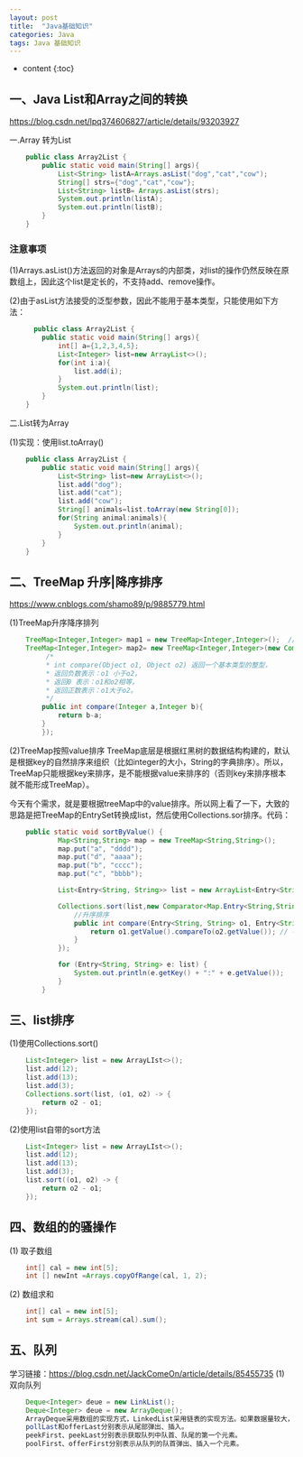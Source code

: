 ```yaml
---
layout: post
title:  "Java基础知识"
categories: Java
tags: Java 基础知识
---
```


* content
{:toc}
## 一、Java List和Array之间的转换
https://blog.csdn.net/lpq374606827/article/details/93203927





一.Array 转为List
```java
    public class Array2List {
        public static void main(String[] args){
            List<String> listA=Arrays.asList("dog","cat","cow");
            String[] strs={"dog","cat","cow"};
            List<String> listB= Arrays.asList(strs);
            System.out.println(listA);
            System.out.println(listB);
        }
    }
```
  
### 注意事项 ###
(1)Arrays.asList()方法返回的对象是Arrays的内部类，对list的操作仍然反映在原数组上，因此这个list是定长的，不支持add、remove操作。

(2)由于asList方法接受的泛型参数，因此不能用于基本类型，只能使用如下方法：  
```java
      public class Array2List {
        public static void main(String[] args){
            int[] a={1,2,3,4,5};
            List<Integer> list=new ArrayList<>();
            for(int i:a){
                list.add(i);
            }
            System.out.println(list);
        }
    }
```

二.List转为Array

(1)实现：使用list.toArray()
```java
    public class Array2List {
        public static void main(String[] args){
            List<String> list=new ArrayList<>();
            list.add("dog");
            list.add("cat");
            list.add("cow");
            String[] animals=list.toArray(new String[0]);
            for(String animal:animals){
                System.out.println(animal);
            }
        }
    }
```

## 二、TreeMap 升序|降序排序
https://www.cnblogs.com/shamo89/p/9885779.html

(1)TreeMap升序降序排列
```java
    TreeMap<Integer,Integer> map1 = new TreeMap<Integer,Integer>();  // 默认的TreeMap升序排列
    TreeMap<Integer,Integer> map2= new TreeMap<Integer,Integer>(new Comparator<Integer>(){ // 降序排列
         /* 
         * int compare(Object o1, Object o2) 返回一个基本类型的整型， 
         * 返回负数表示：o1 小于o2， 
         * 返回0 表示：o1和o2相等， 
         * 返回正数表示：o1大于o2。 
         */  
        public int compare(Integer a,Integer b){
            return b-a;            
        }
        });
```

(2)TreeMap按照value排序
    TreeMap底层是根据红黑树的数据结构构建的，默认是根据key的自然排序来组织（比如integer的大小，String的字典排序）。所以，TreeMap只能根据key来排序，是不能根据value来排序的（否则key来排序根本就不能形成TreeMap）。

今天有个需求，就是要根据treeMap中的value排序。所以网上看了一下，大致的思路是把TreeMap的EntrySet转换成list，然后使用Collections.sor排序。代码：
```java
    public static void sortByValue() {
            Map<String,String> map = new TreeMap<String,String>();
            map.put("a", "dddd");
            map.put("d", "aaaa");
            map.put("b", "cccc");
            map.put("c", "bbbb");

            List<Entry<String, String>> list = new ArrayList<Entry<String, String>>(map.entrySet());

            Collections.sort(list,new Comparator<Map.Entry<String,String>>() {
                //升序排序
                public int compare(Entry<String, String> o1, Entry<String, String> o2) {
                    return o1.getValue().compareTo(o2.getValue()); // 字符串比较使用a.compareTo(b)
                }
            });

            for (Entry<String, String> e: list) {
                System.out.println(e.getKey() + ":" + e.getValue());
            }
        }
 ```

## 三、list排序
(1)使用Collections.sort()
```java
    List<Integer> list = new ArrayLIst<>();
    list.add(12);
    list.add(13);
    list.add(3);
    Collections.sort(list, (o1, o2) -> {
        return o2 - o1;
    });
```

(2)使用list自带的sort方法
```java
    List<Integer> list = new ArrayLIst<>();
    list.add(12);
    list.add(13);
    list.add(3);
    list.sort((o1, o2) -> {
        return o2 - o1;
    });
```

## 四、数组的的骚操作
(1) 取子数组
```java
    int[] cal = new int[5];
    int [] newInt =Arrays.copyOfRange(cal, 1, 2);
```
(2) 数组求和
```java
    int[] cal = new int[5];
    int sum = Arrays.stream(cal).sum();
```

## 五、队列
学习链接：https://blog.csdn.net/JackComeOn/article/details/85455735
(1) 双向队列
```java
    Deque<Integer> deue = new LinkList();
    Deque<Integer> deue = new ArrayDeque();
    ArrayDeque采用数组的实现方式，LinkedList采用链表的实现方法。如果数据量较大，则使用LinkedList，否则优先使用ArrayDeque.
    pollLast和offerLast分别表示从尾部弹出、插入。
    peekFirst、peekLast分别表示获取队列中队首、队尾的第一个元素。
    poolFirst、offerFirst分别表示从队列的队首弹出、插入一个元素。
```
